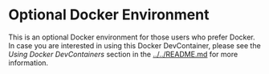 # Optional Docker Environment

This is an optional Docker environment for those users who prefer Docker. In case you are interested in using this Docker DevContainer, please see the *Using Docker DevContainers* section in the [../../README.md](../../README.md) for more information.
